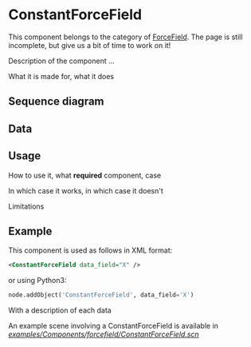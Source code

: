 ConstantForceField
==================

This component belongs to the category of [ForceField](https://www.sofa-framework.org/community/doc/simulation-principles/multi-model-representation/forcefield/). The page is still incomplete, but give us a bit of time to work on it!

Description of the component ...

What it is made for, what it does



Sequence diagram
----------------


Data  
----



Usage
-----

How to use it, what **required** component, case

In which case it works, in which case it doesn't

Limitations

Example
-------

This component is used as follows in XML format:

``` xml
<ConstantForceField data_field="X" />
```

or using Python3:

``` python
node.addObject('ConstantForceField', data_field='X')
```

With a description of each data

An example scene involving a ConstantForceField is available in [*examples/Components/forcefield/ConstantForceField.scn*](https://github.com/sofa-framework/sofa/blob/master/examples/Components/forcefield/ConstantForceField.scn)